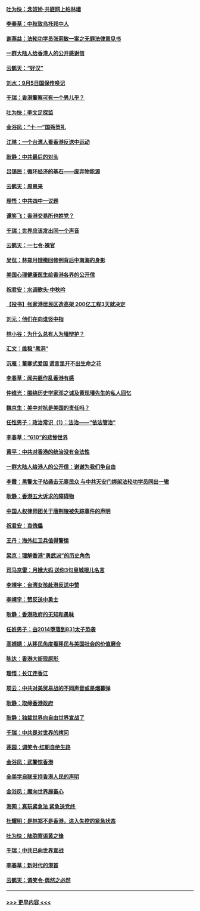 #### [吐为快：念奴娇‧共匪网上柏林墙](../pages/nsc993/n11519122.md?t=09131700) 
#### [李春草：中秋致乌托邦中人](../pages/nsc993/n11518776.md?t=09131700) 
#### [谢燕益：法轮功学员张莉敏一案之无罪法律意见书](../pages/nsc993/n11517600.md?t=09131700) 
#### [一群大陆人给香港人的公开感谢信](../pages/nsc993/n11514797.md?t=09131700) 
#### [云鹤天：“好汉”](../pages/nsc993/n11513536.md?t=09131700) 
#### [刘水：9月5日国保传唤记](../pages/nsc993/n11513460.md?t=09131700) 
#### [千瑞：香港警察可有一个男儿乎？](../pages/nsc993/n11513109.md?t=09131700) 
#### [吐为快：李文足探监](../pages/nsc993/n11509622.md?t=09131700) 
#### [金浴凤：“十‧一”国殇贺礼](../pages/nsc993/n11509593.md?t=09131700) 
#### [江琳：一个台湾人看香港反送中运动](../pages/nsc993/n11509211.md?t=09131700) 
#### [耿静：中共最后的对头](../pages/nsc993/n11508308.md?t=09131700) 
#### [吕锡民：循环经济的基石——废弃物能源](../pages/nsc993/n11508212.md?t=09131700) 
#### [云鹤天：周恩来](../pages/nsc993/n11508055.md?t=09131700) 
#### [理悟：中共四中一议题](../pages/nsc993/n11507782.md?t=09131700) 
#### [谭笑飞：香港交易所也姓党？](../pages/nsc993/n11507753.md?t=09131700) 
#### [千瑞：世界应该发出同一个声音](../pages/nsc993/n11507290.md?t=09131700) 
#### [云鹤天：一七令‧裸官](../pages/nsc993/n11507177.md?t=09131700) 
#### [吴侃：林郑月娥撤回修例背后中南海的身影](../pages/nsc993/n11506876.md?t=09131700) 
#### [美国心理健康医生给香港各界的公开信](../pages/nsc993/n11506809.md?t=09131700) 
#### [祝君安：水调歌头‧中秋吟](../pages/nsc993/n11506758.md?t=09131700) 
#### [【投书】张家港居民区造高架 200亿工程3天就决定](../pages/nsc993/n11506682.md?t=09131700) 
#### [刘元：他们在向谁竖中指](../pages/nsc993/n11505384.md?t=09131700) 
#### [林小谷：为什么总有人为墙辩护？](../pages/nsc993/n11505226.md?t=09131700) 
#### [汇文：维稳“黑洞”](../pages/nsc993/n11504347.md?t=09131700) 
#### [沉雁：董卿式爱国 谎言里开不出生命之花](../pages/nsc993/n11503215.md?t=09131700) 
#### [李春草：闻共匪作乱香港有感](../pages/nsc993/n11503072.md?t=09131700) 
#### [仲维光：围绕历史学家邓之诚及黄现璠先生的私人回忆](../pages/nsc993/n11501330.md?t=09131700) 
#### [魏京生：美中对抗是美国的责任吗？](../pages/nsc993/n11500723.md?t=09131700) 
#### [任性男子：政治常识（1）：法治——“依法管治”](../pages/nsc993/n11500791.md?t=09131700) 
#### [李春草：“610”的悲惨世界](../pages/nsc993/n11501141.md?t=09131700) 
#### [黄平：中共对香港的统治没有合法性](../pages/nsc993/n11499473.md?t=09131700) 
#### [一群大陆人给港人的公开信：谢谢为我们争自由](../pages/nsc993/n11500402.md?t=09131700) 
#### [李霞：黑警太子站袭击无辜民众 与中共天安门绑架法轮功学员同出一辙](../pages/nsc993/n11499805.md?t=09131700) 
#### [耿静：香港五大诉求的障碍物](../pages/nsc993/n11497578.md?t=09131700) 
#### [中国人权律师团关于唐荆陵被失踪事件的声明](../pages/nsc993/n11500014.md?t=09131700) 
#### [祝君安：哀傀儡](../pages/nsc993/n11499776.md?t=09131700) 
#### [王丹：海外红卫兵值得警惕](../pages/nsc993/n11498138.md?t=09131700) 
#### [梁京：理解香港“勇武派”的历史角色](../pages/nsc993/n11498006.md?t=09131700) 
#### [司马京雷：月娥大妈  送你3句皇城根儿名言](../pages/nsc993/n11497885.md?t=09131700) 
#### [李靖宇：台湾女孩赴港反送中赞](../pages/nsc993/n11497721.md?t=09131700) 
#### [李靖宇：赞反送中勇士](../pages/nsc993/n11497452.md?t=09131700) 
#### [耿静：香港政府的无知和愚昧](../pages/nsc993/n11494238.md?t=09131700) 
#### [任姓男子：由2014堕落到831太子恐袭](../pages/nsc993/n11496683.md?t=09131700) 
#### [高婧婧：从移民角度看移民与美国社会的价值磨合](../pages/nsc993/n11495757.md?t=09131700) 
#### [陈达：香港大街现原形 ](../pages/nsc993/n11495441.md?t=09131700) 
#### [理悟：长江连香江](../pages/nsc993/n11495377.md?t=09131700) 
#### [项云：中共对美贸易战的不同声音或是烟幕弹](../pages/nsc993/n11494929.md?t=09131700) 
#### [耿静：取缔香港政府](../pages/nsc993/n11494218.md?t=09131700) 
#### [耿静：独裁世界向自由世界宣战了](../pages/nsc993/n11494190.md?t=09131700) 
#### [千瑞：中共是对世界的拷问](../pages/nsc993/n11493021.md?t=09131700) 
#### [莲园：调笑令‧红朝自绝生路](../pages/nsc993/n11493011.md?t=09131700) 
#### [金浴凤：武警惊香港](../pages/nsc993/n11492994.md?t=09131700) 
#### [全美学自联支持香港人民的声明](../pages/nsc993/n11492630.md?t=09131700) 
#### [金浴凤：魔向世界展畜心](../pages/nsc993/n11492599.md?t=09131700) 
#### [海网：真玩紧急法 紧急送党终 ](../pages/nsc993/n11492535.md?t=09131700) 
#### [杜耀明：是林郑不是香港，进入失控的紧急状态](../pages/nsc993/n11491420.md?t=09131700) 
#### [吐为快：陆胞寄语黄之锋](../pages/nsc993/n11491117.md?t=09131700) 
#### [千瑞：中共已向世界宣战](../pages/nsc993/n11490123.md?t=09131700) 
#### [李春草：新时代的港首](../pages/nsc993/n11489864.md?t=09131700) 
#### [云鹤天：调笑令·偶然之必然](../pages/nsc993/n11489701.md?t=09131700) 

----
#### [ >>> 更早内容 <<< ](../indexes/nsc993-earlier.md)
